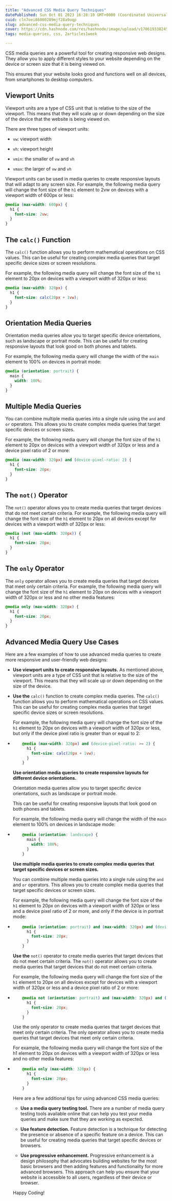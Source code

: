```yaml
---
title: "Advanced CSS Media Query Techniques"
datePublished: Sun Oct 01 2023 16:28:10 GMT+0000 (Coordinated Universal Time)
cuid: cln7oei86000209mjf28a9oqp
slug: advanced-css-media-query-techniques
cover: https://cdn.hashnode.com/res/hashnode/image/upload/v1706193382450/08b59971-9ab8-47e6-9489-c31466c0435f.png
tags: media-queries, css, 2articles1week

---
```


CSS media queries are a powerful tool for creating responsive web designs. They allow you to apply different styles to your website depending on the device or screen size that it is being viewed on.

This ensures that your website looks good and functions well on all devices, from smartphones to desktop computers.

## **Viewport Units**

Viewport units are a type of CSS unit that is relative to the size of the viewport. This means that they will scale up or down depending on the size of the device that the website is being viewed on.

There are three types of viewport units:

* `vw`: viewport width
    
* `vh`: viewport height
    
* `vmin`: the smaller of `vw` and `vh`
    
* `vmax`: the larger of `vw` and `vh`
    

Viewport units can be used in media queries to create responsive layouts that will adapt to any screen size. For example, the following media query will change the font size of the `h1` element to 2vw on devices with a viewport width of 600px or less:

```css
@media (max-width: 600px) {
  h1 {
    font-size: 2vw;
  }
}
```

## **The** `calc()` Function

The `calc()` function allows you to perform mathematical operations on CSS values. This can be useful for creating complex media queries that target specific device sizes or screen resolutions.

For example, the following media query will change the font size of the `h1` element to 20px on devices with a viewport width of 320px or less:

```css
@media (max-width: 320px) {
  h1 {
    font-size: calc(20px + 1vw);
  }
}
```

## **Orientation Media Queries**

Orientation media queries allow you to target specific device orientations, such as landscape or portrait mode. This can be useful for creating responsive layouts that look good on both phones and tablets.

For example, the following media query will change the width of the `main` element to 100% on devices in portrait mode:

```css
@media (orientation: portrait) {
  main {
    width: 100%;
  }
}
```

## **Multiple Media Queries**

You can combine multiple media queries into a single rule using the `and` and `or` operators. This allows you to create complex media queries that target specific devices or screen sizes.

For example, the following media query will change the font size of the `h1` element to 20px on devices with a viewport width of 320px or less and a device pixel ratio of 2 or more:

```css
@media (max-width: 320px) and (device-pixel-ratio: 2) {
  h1 {
    font-size: 20px;
  }
}
```

## **The** `not()` Operator

The `not()` operator allows you to create media queries that target devices that do not meet certain criteria. For example, the following media query will change the font size of the `h1` element to 20px on all devices except for devices with a viewport width of 320px or less:

```css
@media (not (max-width: 320px)) {
  h1 {
    font-size: 20px;
  }
}
```

## **The** `only` Operator

The `only` operator allows you to create media queries that target devices that meet only certain criteria. For example, the following media query will change the font size of the `h1` element to 20px on devices with a viewport width of 320px or less and no other media features:

```css
@media only (max-width: 320px) {
  h1 {
    font-size: 20px;
  }
}
```

## **Advanced Media Query Use Cases**

Here are a few examples of how to use advanced media queries to create more responsive and user-friendly web designs:

* **Use viewport units to create responsive layouts.** As mentioned above, viewport units are a type of CSS unit that is relative to the size of the viewport. This means that they will scale up or down depending on the size of the device.
    
* **Use the** `calc()` function to create complex media queries. The `calc()` function allows you to perform mathematical operations on CSS values. This can be useful for creating complex media queries that target specific device sizes or screen resolutions.
    
    For example, the following media query will change the font size of the `h1` element to 20px on devices with a viewport width of 320px or less, but only if the device pixel ratio is greater than or equal to 2:
    
* ```css
      @media (max-width: 320px) and (device-pixel-ratio: >= 2) {
        h1 {
          font-size: calc(20px + 1vw);
        }
      }
    ```
    
    **Use orientation media queries to create responsive layouts for different device orientations.**
    
    Orientation media queries allow you to target specific device orientations, such as landscape or portrait mode.
    
    This can be useful for creating responsive layouts that look good on both phones and tablets.
    
    For example, the following media query will change the width of the `main` element to 100% on devices in landscape mode:
    
* ```css
      @media (orientation: landscape) {
        main {
          width: 100%;
        }
      }
    ```
    
    **Use multiple media queries to create complex media queries that target specific devices or screen sizes.**
    
    You can combine multiple media queries into a single rule using the `and` and `or` operators. This allows you to create complex media queries that target specific devices or screen sizes.
    
    For example, the following media query will change the font size of the `h1` element to 20px on devices with a viewport width of 320px or less and a device pixel ratio of 2 or more, and only if the device is in portrait mode:
    
* ```css
      @media (orientation: portrait) and (max-width: 320px) and (device-pixel-ratio: >= 2) {
        h1 {
          font-size: 20px;
        }
      }
    ```
    
    **Use the** `not()` operator to create media queries that target devices that do not meet certain criteria. The `not()` operator allows you to create media queries that target devices that do not meet certain criteria.
    
    For example, the following media query will change the font size of the `h1` element to 20px on all devices except for devices with a viewport width of 320px or less and a device pixel ratio of 2 or more:
    
* ```css
      @media not (orientation: portrait) and (max-width: 320px) and (device-pixel-ratio: >= 2) {
        h1 {
          font-size: 20px;
        }
      }
    ```
    
    Use the only operator to create media queries that target devices that meet only certain criteria. The only operator allows you to create media queries that target devices that meet only certain criteria.
    
    For example, the following media query will change the font size of the h1 element to 20px on devices with a viewport width of 320px or less and no other media features:
    
* ```css
      @media only (max-width: 320px) {
        h1 {
          font-size: 20px;
        }
      }
    ```
    
    Here are a few additional tips for using advanced CSS media queries:
    
    * **Use a media query testing tool.** There are a number of media query testing tools available online that can help you test your media queries and make sure that they are working as expected.
        
    * **Use feature detection.** Feature detection is a technique for detecting the presence or absence of a specific feature on a device. This can be useful for creating media queries that target specific devices or browsers.
        
    * **Use progressive enhancement.** Progressive enhancement is a design philosophy that advocates building websites for the most basic browsers and then adding features and functionality for more advanced browsers. This approach can help you ensure that your website is accessible to all users, regardless of their device or browser.
        
    
    Happy Coding!